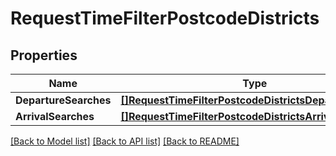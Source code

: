 # RequestTimeFilterPostcodeDistricts

## Properties

Name | Type | Description | Notes
------------ | ------------- | ------------- | -------------
**DepartureSearches** | [**[]RequestTimeFilterPostcodeDistrictsDepartureSearch**](RequestTimeFilterPostcodeDistrictsDepartureSearch.md) |  | [optional] 
**ArrivalSearches** | [**[]RequestTimeFilterPostcodeDistrictsArrivalSearch**](RequestTimeFilterPostcodeDistrictsArrivalSearch.md) |  | [optional] 

[[Back to Model list]](../README.md#documentation-for-models) [[Back to API list]](../README.md#documentation-for-api-endpoints) [[Back to README]](../README.md)


